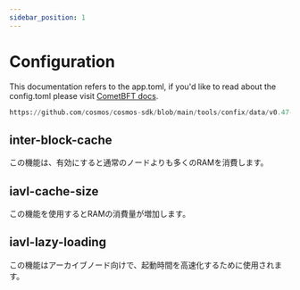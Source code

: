 ```yaml
---
sidebar_position: 1
---
```


# Configuration

This documentation refers to the app.toml, if you'd like to read about the config.toml please visit [CometBFT docs](https://docs.cometbft.com/v0.37/).

<!-- the following is not a python reference, however syntax coloring makes the file more readable in the docs -->
```python reference
https://github.com/cosmos/cosmos-sdk/blob/main/tools/confix/data/v0.47-app.toml 
```

## inter-block-cache

この機能は、有効にすると通常のノードよりも多くのRAMを消費します。

## iavl-cache-size

この機能を使用するとRAMの消費量が増加します。

## iavl-lazy-loading

この機能はアーカイブノード向けで、起動時間を高速化するために使用されます。
